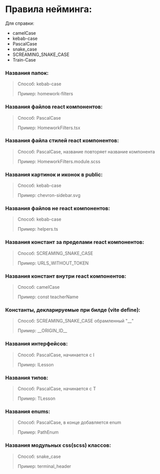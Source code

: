 # Правила нейминга:

Для справки:
- camelCase
- kebab-case
- PascalCase
- snake_case
- SCREAMING_SNAKE_CASE
- Train-Case


### Названия папок:
>Способ: kebab-case
>
>Пример: homework-filters

### Названия файлов react компонентов:
>Способ: PascalCase
>
>Пример: HomeworkFilters.tsx
>
### Названия файла стилей react компонентов:
>Способ: PascalCase, название повторяет название компонента
>
>Пример: HomeworkFilters.module.scss

### Названия картинок и иконок в public:
>Способ: kebab-case
>
>Пример: chevron-sidebar.svg

### Названия файлов не react компонентов:
>Способ: kebab-case
>
>Пример: helpers.ts

### Названия констант за пределами react компонентов:
>Способ: SCREAMING_SNAKE_CASE
>
>Пример: URLS_WITHOUT_TOKEN

### Названия констант внутри react компонентов:
>Способ: camelCase
>
>Пример: const teacherName

### Константы, декларируемые при билде (vite define):
>Способ: SCREAMING_SNAKE_CASE обрамленный "__"
>
>Пример: \_\_ORIGIN_ID\_\_

### Названия интерфейсов:
>Способ: PascalCase, начинается с I
>
>Пример: ILesson

### Названия типов:
>Способ: PascalCase, начинается с T
>
>Пример: TLesson

### Названия enums:
>Способ: PascalCase, в конце добавляется enum
>
>Пример: PathEnum

### Названия модульных css(scss) классов:
>Способ: snake_case
>
>Пример: terminal_header
